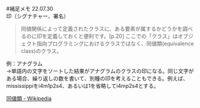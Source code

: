 #補足メモ 22.07.30  
印（シグナチャー、署名）  
> 同値関係によって定義されたクラスに、ある要素が属するかどうかを調べるのに印を定義しておくと便利です。[p.20]
ここでの「クラス」はオブジェクト指向プログラミングにおけるクラスではなく、同値類(equivalence class)のクラス。  

例：アナグラム  
→単語内の文字をソートした結果がアナグラムのクラスの印になる。同じ文字がある場合、繰り返しの数を書いて、別種の印を考えることもできる。例えば、mississippiをi4m1p2s4、あるいは1を省略してi4mp2s4とする。  

[同値類 - Wikipedia](https://ja.wikipedia.org/wiki/%E5%90%8C%E5%80%A4%E9%A1%9E)
